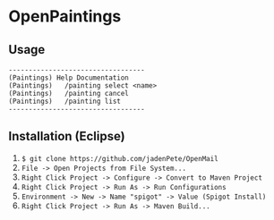 # OpenPaintings
## Usage
```
----------------------------------
(Paintings) Help Documentation
(Paintings)   /painting select <name>
(Paintings)   /painting cancel
(Paintings)   /painting list
----------------------------------
```

## Installation (Eclipse)
1. `$ git clone https://github.com/jadenPete/OpenMail`
2. `File -> Open Projects from File System...`
3. `Right Click Project -> Configure -> Convert to Maven Project`
4. `Right Click Project -> Run As -> Run Configurations`
5. `Environment -> New -> Name "spigot" -> Value (Spigot Install)`
6. `Right Click Project -> Run As -> Maven Build...`
